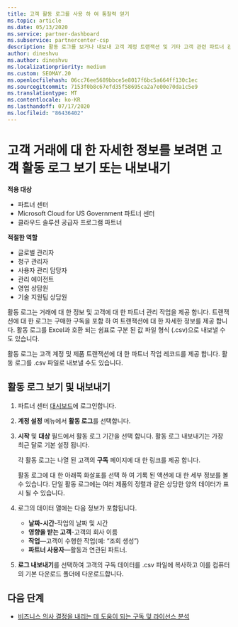 ```yaml
---
title: 고객 활동 로그를 사용 하 여 통찰력 얻기
ms.topic: article
ms.date: 05/13/2020
ms.service: partner-dashboard
ms.subservice: partnercenter-csp
description: 활동 로그를 보거나 내보내 고객 계정 트랜잭션 및 기타 고객 관련 파트너 관리 활동에 대 한 통찰력을 얻는 방법에 대해 알아봅니다.
author: dineshvu
ms.author: dineshvu
ms.localizationpriority: medium
ms.custom: SEOMAY.20
ms.openlocfilehash: 06cc76ee5689bbce5e8017f6bc5a664ff130c1ec
ms.sourcegitcommit: 7153f0b8c67efd35f58695ca2a7e00e70da1c5e9
ms.translationtype: MT
ms.contentlocale: ko-KR
ms.lasthandoff: 07/17/2020
ms.locfileid: "86436402"
---
```

# <a name="view-or-export-customer-activity-logs-for-more-insight-into-customer-transactions"></a>고객 거래에 대 한 자세한 정보를 보려면 고객 활동 로그 보기 또는 내보내기

**적용 대상**

- 파트너 센터
- Microsoft Cloud for US Government 파트너 센터
- 클라우드 솔루션 공급자 프로그램 파트너

**적절한 역할**

- 글로벌 관리자
- 청구 관리자
- 사용자 관리 담당자
- 관리 에이전트
- 영업 상담원
- 기술 지원팀 상담원

활동 로그는 거래에 대 한 정보 및 고객에 대 한 파트너 관리 작업을 제공 합니다. 트랜잭션에 대 한 로그는 구매한 구독을 포함 하 여 트랜잭션에 대 한 자세한 정보를 제공 합니다. 활동 로그를 Excel과 호환 되는 쉼표로 구분 된 값 파일 형식 (.csv)으로 내보낼 수도 있습니다.

활동 로그는 고객 계정 및 제품 트랜잭션에 대 한 파트너 작업 레코드를 제공 합니다. 활동 로그를 .csv 파일로 내보낼 수도 있습니다.

## <a name="view-and-export-activity-logs"></a>활동 로그 보기 및 내보내기

1. 파트너 센터 [대시보드](https://partner.microsoft.com/dashboard)에 로그인합니다.

2. **계정 설정** 메뉴에서 **활동 로그**를 선택합니다.

3. **시작** 및 **대상** 필드에서 활동 로그 기간을 선택 합니다. 활동 로그 내보내기는 가장 최근 달로 기본 설정 됩니다.

   각 활동 로그는 나열 된 고객의 **구독** 페이지에 대 한 링크를 제공 합니다.

   활동 로그에 대 한 아래쪽 화살표를 선택 하 여 기록 된 액션에 대 한 세부 정보를 볼 수 있습니다. 단일 활동 로그에는 여러 제품의 정렬과 같은 상당한 양의 데이터가 표시 될 수 있습니다.

4. 로그의 데이터 열에는 다음 정보가 포함됩니다.
   - **날짜-시간**-작업의 날짜 및 시간
   - **영향을 받는 고객**-고객의 회사 이름
   - **작업**—고객이 수행한 작업(예: “조회 생성”)
   - **파트너 사용자**—활동과 연관된 파트너.

5. **로그 내보내기**를 선택하여 고객의 구독 데이터를 .csv 파일에 복사하고 이를 컴퓨터의 기본 다운로드 폴더에 다운로드합니다.

## <a name="next-steps"></a>다음 단계

- [비즈니스 의사 결정을 내리는 데 도움이 되는 구독 및 라이선스 분석](analyze-subscriptions-licenses.md)
